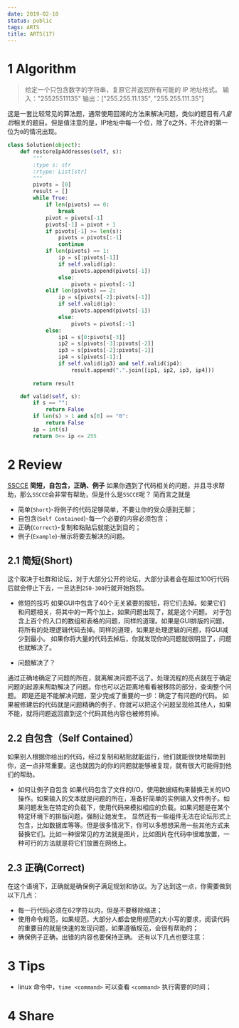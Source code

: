 ```yaml
---
date: 2019-02-10
status: public
tags: ARTS
title: ARTS(17)
---
```

# 1 Algorithm
> 给定一个只包含数字的字符串，复原它并返回所有可能的 IP 地址格式。
> 输入："25525511135"
> 输出：["255.255.11.135", "255.255.111.35"]

这是一套比较常见的算法题，通常使用回溯的方法来解决问题，类似的题目有*八皇后*相关的题目。但是值注意的是，IP地址中每一个位，除了`0`之外，不允许的第一位为`0`的情况出现。
```python
class Solution(object):
    def restoreIpAddresses(self, s):
        """
        :type s: str
        :rtype: List[str]
        """
        pivots = [0]
        result = []
        while True:
            if len(pivots) == 0:
                break
            pivot = pivots[-1]
            pivots[-1] = pivot + 1
            if pivots[-1] >= len(s):
                pivots = pivots[:-1]
                continue
            if len(pivots) == 1:
                ip = s[:pivots[-1]]
                if self.valid(ip):
                    pivots.append(pivots[-1])
                else:
                    pivots = pivots[:-1]
            elif len(pivots) == 2:
                ip = s[pivots[-2]:pivots[-1]]
                if self.valid(ip):
                    pivots.append(pivots[-1])
                else:
                    pivots = pivots[:-1]
            else:
                ip1 = s[0:pivots[-3]]
                ip2 = s[pivots[-3]:pivots[-2]]
                ip3 = s[pivots[-2]:pivots[-1]]
                ip4 = s[pivots[-1]:]
                if self.valid(ip3) and self.valid(ip4):
                    result.append(".".join([ip1, ip2, ip3, ip4]))
                
        return result

    def valid(self, s):
        if s == "":
            return False
        if len(s) > 1 and s[0] == "0":
            return False
        ip = int(s)
        return 0<= ip <= 255
```
# 2 Review
[SSCCE](http://sscce.org/)
**简短，自包含，正确、例子**
如果你遇到了代码相关的问题，并且寻求帮助，那么`SSCCE`会非常有帮助，但是什么是`SSCCE`呢？
简而言之就是
- 简单(`Short`)-将例子的代码足够简单，不要让你的受众感到无聊；
- 自包含(`Self Contained`)-每一个必要的内容必须包含；
- 正确(`Correct`)-复制和粘贴后就能达到目的；
- 例子(`Example`)-展示将要去解决的问题。

## 2.1 简短(Short)
这个取决于社群和论坛，对于大部分公开的论坛，大部分读者会在超过100行代码后就会停止下去，一旦达到`250-300`行就开始抱怨。
- 修短的技巧
如果GUI中包含了40个无关紧要的按钮，将它们去掉。如果它们和问题相关，将其中的一两个加上，如果问题出现了，就是这个问题。
对于包含上百个的入口的数组和表格的问题，同样的道理。如果是GUI排版的问题，将所有的处理逻辑代码去掉。同样的道理，如果是处理逻辑的问题，将GUI减少到最小。
如果你将大量的代码去掉后，你就发现你的问题就很明显了，问题也就解决了。

- 问题解决了？

通过正确地确定了问题的所在，就离解决问题不远了。处理流程的亮点就在于确定问题的起源来帮助解决了问题。你也可以近距离地看看被移除的部分，查询整个问题。
即是还是不能解决问题，至少完成了重要的一步：确定了有问题的代码。
如果被修建后的代码就是问题精确的例子，你就可以把这个问题呈现给其他人，如果不能，就将问题返回直到这个代码其他内容也被修剪掉。
## 2.2 自包含（Self Contained）
如果别人根据你给出的代码，经过复制和粘贴就能运行，他们就能很快地帮助到你，这一点非常重要。这也就因为的你的问题就能够被复现，就有很大可能得到他们的帮助。
- 如何让例子自包含
如果代码包含了文件的I/O，使用数据结构来替换无关的I/O操作。如果输入的文本就是问题的所在，准备好简单的实例输入文件例子。如果问题发生在特定的负载下，使用代码来模拟相应的负载。如果问题是在某个特定环境下的排版问题，强制让她发生。
显然还有一些组件无法在论坛形式上包含，比如数据库等等。但是很多情况下，你可以多想想采用一些其他方式来替换它们。比如一种很常见的方法就是图片，比如图片在代码中很难放置，一种可行的方法就是将它们放置在网络上。

## 2.3 正确(Correct)
在这个语境下，正确就是确保例子满足规划和协议。为了达到这一点，你需要做到以下几点：
- 每一行代码必须在62字符以内，但是不要移除缩进；
- 使用命令规范，如果规范，大部分人都会使用规范的大小写的要求，阅读代码的重要目的就是快速的发现问题，如果遵循规范，会很有帮助的；
- 确保例子正确，出错的内容也要保持正确。
还有以下几点也要注意：


# 3 Tips
- linux 命令中，`time <command>` 可以查看 `<command>` 执行需要的时间；
# 4 Share